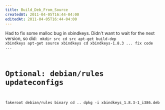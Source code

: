```yaml
---
title: Build_Deb_From_Source
createdAt: 2011-04-05T16:44-04:00
editedAt: 2011-04-05T16:44-04:00
---
```


Had to fix some malloc bug in xbindkeys. Didn't want to wait for the next version, so did:
<code>
mkdir src
cd src
apt-get build-dep xbindkeys
apt-get source xbindkeys
cd xbindkeys-1.8.3
...  fix code ...
# Optional: debian/rules updateconfigs
fakeroot debian/rules binary
cd ..
dpkg -i xbindkeys_1.8.3-1_i386.deb
</code>


